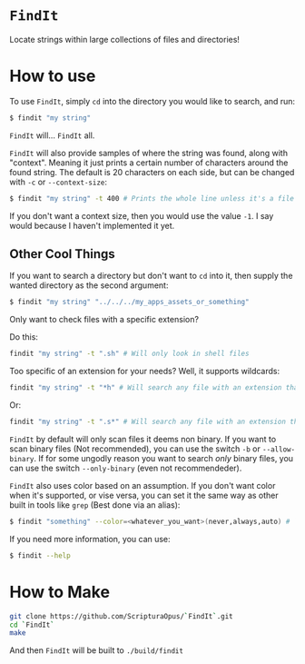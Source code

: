 # `FindIt`

Locate strings within large collections of files and directories!

# How to use

To use `FindIt`, simply `cd` into the directory you would like to search, and run:

```bash
$ findit "my string"
```

`FindIt` will... `FindIt` all.

`FindIt` will also provide samples of where the string was found, along with "context". Meaning it just prints a certain number of characters around the found string. The default is 20 characters on each side, but can be changed with `-c` or `--context-size`:

```bash
$ findit "my string" -t 400 # Prints the whole line unless it's a file like minified CSS or JS
```

If you don't want a context size, then you would use the value `-1`. I say would because I haven't implemented it yet.

## Other Cool Things

If you want to search a directory but don't want to `cd` into it, then supply
the wanted directory as the second argument:

```bash
$ findit "my string" "../../../my_apps_assets_or_something"
```

Only want to check files with a specific extension?

Do this:

```bash
findit "my string" -t ".sh" # Will only look in shell files
```

Too specific of an extension for your needs? Well, it supports wildcards:
```bash
findit "my string" -t "*h" # Will search any file with an extension that ends in 'h'
```

Or:
```bash
findit "my string" -t ".s*" # Will search any file with an extension that starts with '.s'
```

`FindIt` by default will only scan files it deems non binary. If you want to scan binary files (Not recommended), you can use the switch `-b` or `--allow-binary`.
If for some ungodly reason you want to search *only* binary files, you can use the switch `--only-binary` (even not recommendeder).

`FindIt` also uses color based on an assumption. If you don't want color when it's supported, or vise versa, you can set it the same way as other built in tools like `grep` (Best done via an alias):

```bash
$ findit "something" --color=<whatever_you_want>(never,always,auto) # `FindIt` defaults to auto
```

If you need more information, you can use:

```bash
$ findit --help
```

# How to Make

```bash
git clone https://github.com/ScripturaOpus/`FindIt`.git
cd `FindIt`
make
```

And then `FindIt` will be built to `./build/findit`